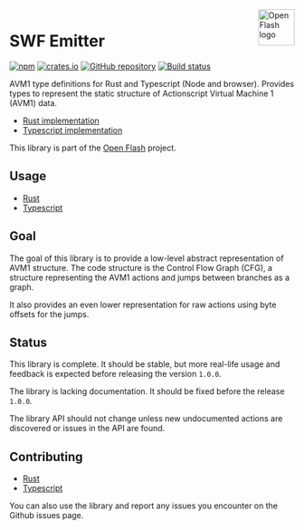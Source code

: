 <a href="https://github.com/open-flash/open-flash">
    <img src="https://raw.githubusercontent.com/open-flash/open-flash/master/logo.png"
    alt="Open Flash logo" title="Open Flash" align="right" width="64" height="64" />
</a>

# SWF Emitter

[![npm](https://img.shields.io/npm/v/avm1-tree.svg)](https://www.npmjs.com/package/avm1-tree)
[![crates.io](https://img.shields.io/crates/v/avm1-tree.svg)](https://crates.io/crates/avm1-tree)
[![GitHub repository](https://img.shields.io/badge/Github-open--flash%2Favm1--tree-blue.svg)](https://github.com/open-flash/avm1-tree)
[![Build status](https://img.shields.io/travis/open-flash/avm1-tree/master.svg)](https://travis-ci.org/open-flash/avm1-tree)

AVM1 type definitions for Rust and Typescript (Node and browser).
Provides types to represent the static structure of Actionscript Virtual Machine 1 (AVM1) data.

- [Rust implementation](./rs/README.md)
- [Typescript implementation](./ts/README.md)

This library is part of the [Open Flash][ofl] project.

## Usage

- [Rust](./rs/README.md#usage)
- [Typescript](./ts/README.md#usage)

## Goal

The goal of this library is to provide a low-level abstract representation of
AVM1 structure. The code structure is the Control Flow Graph (CFG), a structure
representing the AVM1 actions and jumps between branches as a graph.

It also provides an even lower representation for raw actions using byte offsets
for the jumps.

## Status

This library is complete. It should be stable, but more real-life usage and
feedback is expected before releasing the version `1.0.0`.

The library is lacking documentation. It should be fixed before the release
`1.0.0`.

The library API should not change unless new undocumented actions are discovered
or issues in the API are found.

## Contributing

- [Rust](./rs/README.md#contributing)
- [Typescript](./ts/README.md#contributing)

You can also use the library and report any issues you encounter on the Github
issues page.

[ofl]: https://github.com/open-flash/open-flash
[swf-tree]: https://github.com/open-flash/swf-tree
